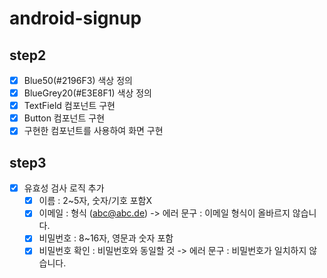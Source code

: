 # android-signup

## step2
- [x] Blue50(#2196F3) 색상 정의
- [x] BlueGrey20(#E3E8F1) 색상 정의
- [x] TextField 컴포넌트 구현
- [x] Button 컴포넌트 구현
- [x] 구현한 컴포넌트를 사용하여 화면 구현

## step3
- [x] 유효성 검사 로직 추가
  - [x] 이름 : 2~5자, 숫자/기호 포함X
  - [x] 이메일 : 형식 (abc@abc.de) -> 에러 문구 : 이메일 형식이 올바르지 않습니다.
  - [x] 비밀번호 : 8~16자, 영문과 숫자 포함
  - [x] 비밀번호 확인 : 비밀번호와 동일할 것 -> 에러 문구 : 비밀번호가 일치하지 않습니다.
